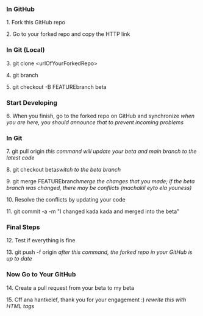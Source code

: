 <h3>In GitHub</h3>
<p>1. Fork this GitHub repo</p>
<p>2. Go to your forked repo and copy the HTTP link</p>

<h3>In Git (Local)</h3>
<p>3. git clone &lt;urlOfYourForkedRepo&gt;</p>
<p>4. git branch <!-- <em>this command should return (main beta)</em> --></p>
<p>5. git checkout -B FEATUREbranch beta <!-- <em>this command creates a new branch from the beta one and switches to it</em> --></p>

<h3>Start Developing</h3>
<p>6. When you finish, go to the forked repo on GitHub and synchronize <em>when you are here, you should announce that to prevent incoming problems</em></p>

<h3>In Git</h3>
<p>7. git pull origin <em>this command will update your beta and main branch to the latest code</em></p>
<p>8. git checkout beta<em>switch to the beta branch</em> </p>
<p>9. git merge FEATUREbranch<em>merge the changes that you made; if the beta branch was changed, there may be conflicts (machakil eyto ela youness)</em></p>
<p>10. Resolve the conflicts by updating your code</p>
<p>11. git commit -a -m "I changed kada kada and merged into the beta"</p>

<h3>Final Steps</h3>
<p>12. Test if everything is fine</p>
<p>13. git push -f origin <em>after this command, the forked repo in your GitHub is up to date</em> </p>

<h3>Now Go to Your GitHub</h3>
<p>14. Create a pull request from your beta to my beta</p>
<p>15. Cff ana hantkelef, thank you for your engagement :) <em>rewrite this with HTML tags</em></p>